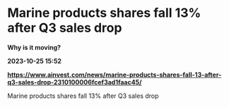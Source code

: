 # Marine products shares fall 13% after Q3 sales drop
**Why is it moving?**

**2023-10-25 15:52**

**https://www.ainvest.com/news/marine-products-shares-fall-13-after-q3-sales-drop-2310100006fcef3ad1faac45/**

Marine products shares fall 13% after Q3 sales drop